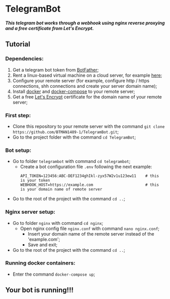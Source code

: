 # TelegramBot

***This telegram bot works through a webhook using nginx reverse proxying and a free certificate from Let's Encrypt.***
## Tutorial
### Dependencies:
1. Get a telegram bot token from [BotFather](https://core.telegram.org/bots#3-how-do-i-create-a-bot);
2. Rent a linux-based virtual machine on a cloud server, for example [here](https://azure.microsoft.com/en-us);
3. Сonfigure your remote server (for example, configure http / https connections, shh connections and create your server domain name);
4. Install [docker](https://docs.docker.com/engine/install) and [docker-compose](https://docs.docker.com/compose/install) to your remote server;
5. Get a free [Let's Encrypt](https://letsencrypt.org/getting-started) certificate for the domain name of your remote server;

### First step:
  - Clone this repository to your remote server with the command `git clone https://github.com/BTMAN1489-1/TelegramBot.git`;
  - Go to the project folder with the command `cd TelegramBot`;

### Bot setup:
  - Go to folder `telegrambot` with command `cd telegrambot`;
    - Сreate a bot configuration file `.env` following the next example:
      ```.env
      API_TOKEN=123456:ABC-DEF1234ghIkl-zyx57W2v1u123ew11    # this is your token
      WEBHOOK_HOST=https://example.com                       # this is your domain name of remote server
      ```
  - Go to the root of the project with the command `cd ..`;
 ### Nginx server setup:
  - Go to folder `nginx` with command `cd nginx`;
    - Open nginx config file `nginx.conf` with command `nano nginx.conf`;
      - Insert your domain name of the remote server instead of the 'example.com';
      - Save and exit;
  - Go to the root of the project with the command `cd ..`;

### Running docker containers:
  - Enter the command `docker-compose up`;

## Your bot is running!!!
